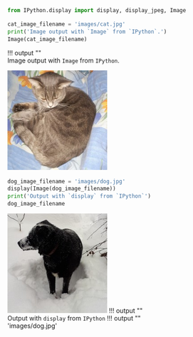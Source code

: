 ```python
from IPython.display import display, display_jpeg, Image
```


```python
cat_image_filename = 'images/cat.jpg'
print('Image output with `Image` from `IPython`.')
Image(cat_image_filename)
```
!!! output ""  
    Image output with `Image` from `IPython`.





    
![jpeg](images/code_image_files/output_1_1.jpg)
    




```python
dog_image_filename = 'images/dog.jpg'
display(Image(dog_image_filename))
print('Output with `display` from `IPython`')
dog_image_filename
```


    
![jpeg](images/code_image_files/output_2_0.jpg)
!!! output ""  
    Output with `display` from `IPython`
!!! output ""  
    'images/dog.jpg'


